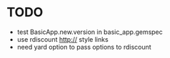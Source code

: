 TODO
====

* test BasicApp.new.version in basic_app.gemspec
* use rdiscount <http://> style links
* need yard option to pass options to rdiscount
